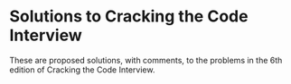 # Solutions to Cracking the Code Interview

These are proposed solutions, with comments, to the problems in the 6th edition of Cracking the Code Interview.
